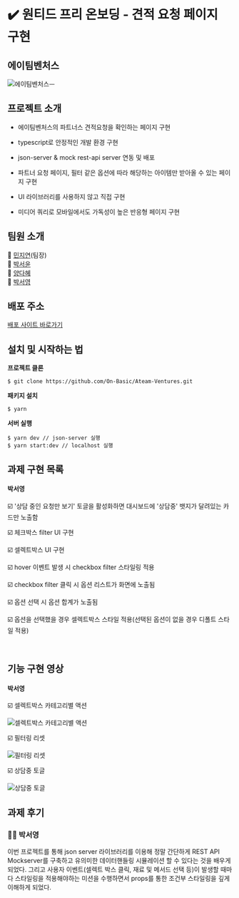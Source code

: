 # ✔️ 원티드 프리 온보딩 - 견적 요청 페이지 구현

## 에이팀벤처스

![에이팀벤처스ᅳ](https://user-images.githubusercontent.com/53133662/153177356-da26b823-1757-4287-80f9-46c8cba92e90.png)


## 프로젝트 소개

- 에이팀벤처스의 파트너스 견적요청을 확인하는 페이지 구현

- typescript로 안정적인 개발 환경 구현

- json-server & mock rest-api server 연동 및 배포

- 파트너 요청 페이지, 필터 같은 옵션에 따라 해당하는 아이템만 받아올 수 있는 페이지 구현

- UI 라이브러리를 사용하지 않고 직접 구현

- 미디어 쿼리로 모바일에서도 가독성이 높은 반응형 페이지 구현

## 팀원 소개

🏃‍ [민지연](https://github.com/ichbinmin2)(팀장)<br/>
🏃‍ [박서윤](https://github.com/seoyuuun)<br/>
🏃‍ [양다혜](https://github.com/dahye-program)<br/>
🏃‍ [박서영](https://github.com/ongddree)<br/>

## 배포 주소

[배포 사이트 바로가기](https://ateamventures.herokuapp.com/)

## 설치 및 시작하는 법

**프로젝트 클론**

```
$ git clone https://github.com/On-Basic/Ateam-Ventures.git
```

**패키지 설치**

```
$ yarn
```

**서버 실행**

```
$ yarn dev // json-server 실행
$ yarn start:dev // localhost 실행
```

## 과제 구현 목록

#### 박서영

☑️ '상담 중인 요청만 보기' 토글을 활성화하면 대시보드에 '상담중' 뱃지가 달려있는 카드만 노출함

☑️ 체크박스 filter UI 구현

☑️ 셀렉트박스 UI 구현

☑️ hover 이벤트 발생 시 checkbox filter 스타일링 적용

☑️ checkbox filter 클릭 시 옵션 리스트가 화면에 노출됨

☑️ 옵션 선택 시 옵션 합계가 노출됨

☑️ 옵션을 선택했을 경우 셀렉트박스 스타일 적용(선택된 옵션이 없을 경우 디폴트 스타일 적용)


<br/>

## 기능 구현 영상

#### 박서영

☑️ 셀렉트박스 카테고리별 액션

![셀렉트박스 카테고리별 액션](https://user-images.githubusercontent.com/84560867/153098729-6d8813c6-80c6-4b5c-8c92-2f110f74da35.gif)

☑️ 필터링 리셋

![필터링 리셋](https://user-images.githubusercontent.com/84560867/153098741-fa813733-bcae-4d21-b01a-baf33db397a8.gif)

☑️ 상담중 토글

![상담중 토글](https://user-images.githubusercontent.com/84560867/153098751-fe488eee-27e8-4b51-81df-d6e1b6ceb789.gif)


## 과제 후기


### 🙋‍♀️ 박서영

이번 프로젝트를 통해 json server 라이브러리를 이용해 정말 간단하게 REST API Mockserver를 구축하고 유의미한 데이터핸들링 시뮬레이션 할 수 있다는 것을 배우게 되었다. 그리고 사용자 이벤트(셀렉트 박스 클릭, 재료 및 메서드 선택 등)이 발생할 때마다 스타일링을 적용해야하는 미션을 수행하면서 props를 통한 조건부 스타일링을 깊게 이해하게 되었다.

<br/>


